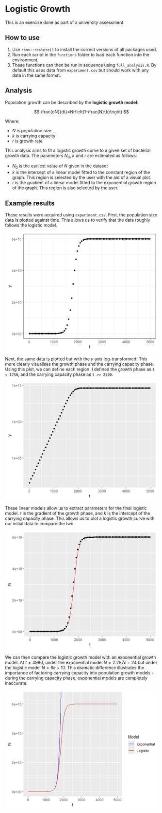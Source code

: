 # Logistic Growth

This is an exercise done as part of a university assessment.

## How to use

1.  Use `renv::restore()` to install the correct versions of all packages used.
2.  Run each script in the `functions` folder to load each function into the environment.
3.  These functions can then be run in sequence using `full_analysis.R`. By default this uses data from `experiment.csv` but should work with any data in the same format.

## Analysis

Population growth can be described by the **logistic growth model**:

$$
\frac{dN}{dt}=Nr\left(1-\frac{N}{k}\right)
$$

Where:

-   $N$ is population size
-   $k$ is carrying capacity
-   $r$ is growth rate

This analysis aims to fit a logistic growth curve to a given set of bacterial growth data. The parameters $N_{0}$, $k$ and $r$ are estimated as follows:

-   $N_{0}$ is the earliest value of $N$ given in the dataset
-   $k$ is the intercept of a linear model fitted to the constant region of the graph. This region is selected by the user with the aid of a visual plot.
-   $r$ is the gradient of a linear model fitted to the exponential growth region of the graph. This region is also selected by the user.

## Example results

These results were acquired using `experiment.csv`. First, the population size data is plotted against time. This allows us to verify that the data roughly follows the logistic model.

![](rawdata.png)

Next, the same data is plotted but with the $y$ axis log-transformed. This more clearly visualises the growth phase and the carrying capacity phase. Using this plot, we can define each region. I defined the growth phase as `t < 1750`, and the carrying capacity phase as `t >= 2500`.

![](lograwdata.png)

These linear models allow us to extract parameters for the final logistic model. $r$ is the gradient of the growth phase, and $k$ is the intercept of the carrying capacity phase. This allows us to plot a logistic growth curve with our initial data to compare the two.

![](dataandmodel.png)

We can then compare the logistic growth model with an exponential growth model. At $t = 4980$, under the exponential model $N = 2.287e+24$ but under the logistic model $N = 6e+10$. This dramatic difference illustrates the importance of factoring carrying capacity into population growth models - during the carrying capacity phase, exponential models are completely inaccurate.

![](logvsexp.png)
